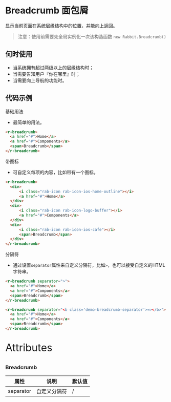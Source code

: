 # Breadcrumb 面包屑

显示当前页面在系统层级结构中的位置，并能向上返回。

> 注意：使用前需要先全局实例化一次该构造函数  `new Rabbit.Breadcrumb()`

## 何时使用

- 当系统拥有超过两级以上的层级结构时；
- 当需要告知用户『你在哪里』时；
- 当需要向上导航的功能时。

## 代码示例

基础用法

- 最简单的用法。

```html
<r-breadcrumb>
  <a href="#">Home</a>
  <a href="#">Components</a>
  <span>Breadcrumb</span>
</r-breadcrumb>
```

带图标

- 可自定义每项的内容，比如带有一个图标。

```html
<r-breadcrumb>
  <div>
      <i class="rab-icon rab-icon-ios-home-outline"></i>
      <a href="#">Home</a>
  </div>
  <div>
      <i class="rab-icon rab-icon-logo-buffer"></i>
      <a href="#">Components</a>
  </div>
  <div>
      <i class="rab-icon rab-icon-ios-cafe"></i>
      <span>Breadcrumb</span>
  </div>
</r-breadcrumb>
```

分隔符

- 通过设置`separator`属性来自定义分隔符，比如` > `，也可以接受自定义的HTML字符串。

```html
<r-breadcrumb separator=">">
  <a href="#">Home</a>
  <a href="#">Components</a>
  <span>Breadcrumb</span>
</r-breadcrumb>

<r-breadcrumb separator="<b class='demo-breadcrumb-separator'>=></b>">
  <a href="#">Home</a>
  <a href="#">Components</a>
  <span>Breadcrumb</span>
</r-breadcrumb>
```

<p style="font-size: 32px">Attributes</p>

### Breadcrumb

| 属性      | 说明         | 默认值 |
| --------- | ------------ | ------ |
| separator | 自定义分隔符 | /      |